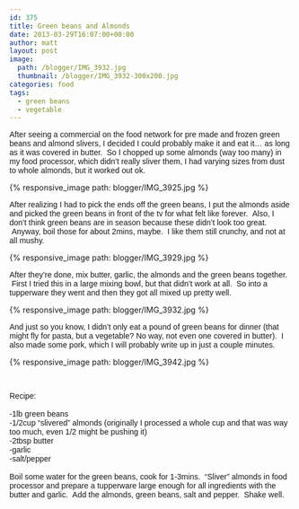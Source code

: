 ```yaml
---
id: 375
title: Green beans and Almonds
date: 2013-03-29T16:07:00+00:00
author: matt
layout: post
image: 
  path: /blogger/IMG_3932.jpg
  thumbnail: /blogger/IMG_3932-300x200.jpg
categories: food
tags:
  - green beans
  - vegetable
---
```

<span style="font-family: Arial, Helvetica, sans-serif;">After seeing a commercial on the food network for pre made and frozen green beans and almond slivers, I decided I could probably make it and eat it&#8230; as long as it was covered in butter. &nbsp;So I chopped up some almonds (way too many) in my food processor, which didn&#8217;t really sliver them, I had varying sizes from dust to whole almonds, but it worked out ok.&nbsp;


{% responsive_image path: blogger/IMG_3925.jpg %}



  <span style="font-family: Arial, Helvetica, sans-serif;">After realizing I had to pick the ends off the green beans, I put the almonds aside and picked the green beans in front of the tv for what felt like forever. &nbsp;Also, I don&#8217;t think green beans are in season because these didn&#8217;t look too great. &nbsp;Anyway, boil those for about 2mins, maybe. &nbsp;I like them still crunchy, and not at all mushy.



{% responsive_image path: blogger/IMG_3929.jpg %}



  <span style="font-family: Arial, Helvetica, sans-serif;">After they&#8217;re done, mix butter, garlic, the almonds and the green beans together. &nbsp;First I tried this in a large mixing bowl, but that didn&#8217;t work at all. &nbsp;So into a tupperware they went and then they got all mixed up pretty well.



{% responsive_image path: blogger/IMG_3932.jpg %}



  <span style="font-family: Arial, Helvetica, sans-serif;">And just so you know, I didn&#8217;t only eat a pound of green beans for dinner (that might fly for pasta, but a vegetable? No way, not even one covered in butter). &nbsp;I also made some pork, which I will probably write up in just a couple minutes.



{% responsive_image path: blogger/IMG_3942.jpg %}


<span style="font-family: Arial, Helvetica, sans-serif;"><br /></span>
</div>

<div>
  <span style="font-family: Arial, Helvetica, sans-serif;">Recipe:</span>
</div>

<div>
  <span style="font-family: Arial, Helvetica, sans-serif;"><br /></span>
</div>

<div>
  <span style="font-family: Arial, Helvetica, sans-serif;">-1lb green beans<br />-1/2cup &#8220;slivered&#8221; almonds (originally I processed a whole cup and that was way too much, even 1/2 might be pushing it)</span>
</div>

<div>
  <span style="font-family: Arial, Helvetica, sans-serif;">-2tbsp butter</span>
</div>

<div>
  <span style="font-family: Arial, Helvetica, sans-serif;">-garlic</span>
</div>

<div>
  <span style="font-family: Arial, Helvetica, sans-serif;">-salt/pepper</span>
</div>

<div>
  <span style="font-family: Arial, Helvetica, sans-serif;"><br /></span>
</div>

<div>
  <span style="font-family: Arial, Helvetica, sans-serif;">Boil some water for the green beans, cook for 1-3mins. &nbsp;&#8220;Sliver&#8221; almonds in food processor and prepare a tupperware large enough for all ingredients with the butter and garlic. &nbsp;Add the almonds, green beans, salt and pepper. &nbsp;Shake well.</span>
</div>

<div>
</div>
